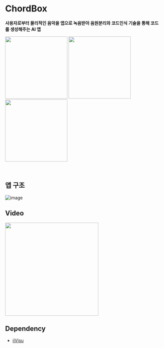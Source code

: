 # ChordBox

**사용자로부터 물리적인 음악을 앱으로 녹음받아 음원분리와 코드인식 기술을 통해 코드를 생성해주는 AI 앱**

<img src="https://user-images.githubusercontent.com/29828988/163530886-27439c82-957b-4387-b178-ae40c6025cae.png" width="200px"></src>
<img src="https://user-images.githubusercontent.com/29828988/163530893-b889c186-30a6-4ca3-bc06-d7080845c5af.png" width="200px"></src>
<img src="https://user-images.githubusercontent.com/29828988/163530874-54964087-35fb-496c-b609-01a104972a47.png" width="200px"></src>

<br>

## 앱 구조

![image](https://user-images.githubusercontent.com/29828988/163529867-a0d9124c-8079-4af0-85aa-674808ed3e2a.png)

## Video

<img src="https://user-images.githubusercontent.com/29828988/163530732-f1425b00-22d0-47ad-9b97-e079deafa14f.gif" width="300px"></src>

## Dependency

* [iiVisu](https://github.com/ImnIrdst/iiVisu)
